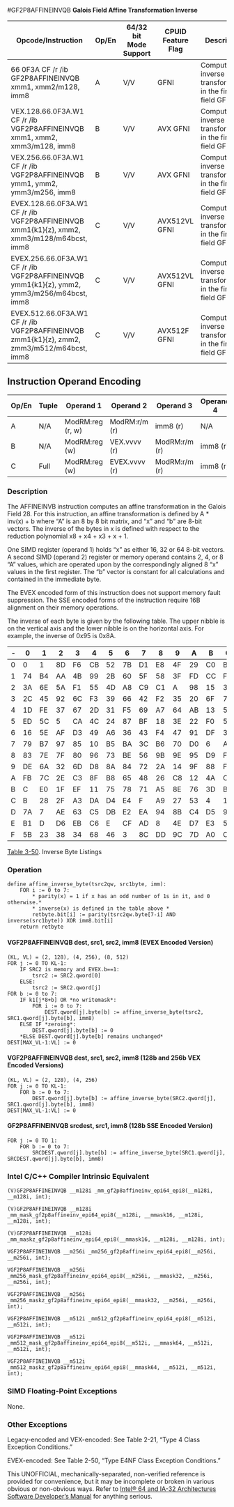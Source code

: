 #GF2P8AFFINEINVQB
**Galois Field Affine Transformation Inverse**

| Opcode/Instruction                                                                         | Op/En | 64/32 bit Mode Support | CPUID Feature Flag | Description                                                         |
| ------------------------------------------------------------------------------------------ | ----- | ---------------------- | ------------------ | ------------------------------------------------------------------- |
| 66 0F3A CF /r /ib GF2P8AFFINEINVQB xmm1, xmm2/m128, imm8                                   | A     | V/V                    | GFNI               | Computes inverse affine transformation in the finite field GF(2^8). |
| VEX.128.66.0F3A.W1 CF /r /ib VGF2P8AFFINEINVQB xmm1, xmm2, xmm3/m128, imm8                 | B     | V/V                    | AVX GFNI           | Computes inverse affine transformation in the finite field GF(2^8). |
| VEX.256.66.0F3A.W1 CF /r /ib VGF2P8AFFINEINVQB ymm1, ymm2, ymm3/m256, imm8                 | B     | V/V                    | AVX GFNI           | Computes inverse affine transformation in the finite field GF(2^8). |
| EVEX.128.66.0F3A.W1 CF /r /ib VGF2P8AFFINEINVQB xmm1{k1}{z}, xmm2, xmm3/m128/m64bcst, imm8 | C     | V/V                    | AVX512VL GFNI      | Computes inverse affine transformation in the finite field GF(2^8). |
| EVEX.256.66.0F3A.W1 CF /r /ib VGF2P8AFFINEINVQB ymm1{k1}{z}, ymm2, ymm3/m256/m64bcst, imm8 | C     | V/V                    | AVX512VL GFNI      | Computes inverse affine transformation in the finite field GF(2^8). |
| EVEX.512.66.0F3A.W1 CF /r /ib VGF2P8AFFINEINVQB zmm1{k1}{z}, zmm2, zmm3/m512/m64bcst, imm8 | C     | V/V                    | AVX512F GFNI       | Computes inverse affine transformation in the finite field GF(2^8). |

## Instruction Operand Encoding

| Op/En | Tuple | Operand 1        | Operand 2     | Operand 3     | Operand 4 |
| ----- | ----- | ---------------- | ------------- | ------------- | --------- |
| A     | N/A   | ModRM:reg (r, w) | ModRM:r/m (r) | imm8 (r)      | N/A       |
| B     | N/A   | ModRM:reg (w)    | VEX.vvvv (r)  | ModRM:r/m (r) | imm8 (r)  |
| C     | Full  | ModRM:reg (w)    | EVEX.vvvv (r) | ModRM:r/m (r) | imm8 (r)  |

### Description

The AFFINEINVB instruction computes an affine transformation in the Galois Field 28. For this instruction, an affine transformation is defined by A \* inv(x) + b where “A” is an 8 by 8 bit matrix, and “x” and “b” are 8-bit vectors. The inverse of the bytes in x is defined with respect to the reduction polynomial x8 + x4 + x3 + x + 1.

One SIMD register (operand 1) holds “x” as either 16, 32 or 64 8-bit vectors. A second SIMD (operand 2) register or memory operand contains 2, 4, or 8 “A” values, which are operated upon by the correspondingly aligned 8 “x” values in the first register. The “b” vector is constant for all calculations and contained in the immediate byte.

The EVEX encoded form of this instruction does not support memory fault suppression. The SSE encoded forms of the instruction require 16B alignment on their memory operations.

The inverse of each byte is given by the following table. The upper nibble is on the vertical axis and the lower nibble is on the horizontal axis. For example, the inverse of 0x95 is 0x8A.

| -   | 0   | 1   | 2   | 3   | 4   | 5   | 6   | 7   | 8   | 9   | A   | B   | C   | D   | E   | F   |
| --- | --- | --- | --- | --- | --- | --- | --- | --- | --- | --- | --- | --- | --- | --- | --- | --- |
| 0   | 0   | 1   | 8D  | F6  | CB  | 52  | 7B  | D1  | E8  | 4F  | 29  | C0  | B0  | E1  | E5  | C7  |
| 1   | 74  | B4  | AA  | 4B  | 99  | 2B  | 60  | 5F  | 58  | 3F  | FD  | CC  | FF  | 40  | EE  | B2  |
| 2   | 3A  | 6E  | 5A  | F1  | 55  | 4D  | A8  | C9  | C1  | A   | 98  | 15  | 30  | 44  | A2  | C2  |
| 3   | 2C  | 45  | 92  | 6C  | F3  | 39  | 66  | 42  | F2  | 35  | 20  | 6F  | 77  | BB  | 59  | 19  |
| 4   | 1D  | FE  | 37  | 67  | 2D  | 31  | F5  | 69  | A7  | 64  | AB  | 13  | 54  | 25  | E9  | 9   |
| 5   | ED  | 5C  | 5   | CA  | 4C  | 24  | 87  | BF  | 18  | 3E  | 22  | F0  | 51  | EC  | 61  | 17  |
| 6   | 16  | 5E  | AF  | D3  | 49  | A6  | 36  | 43  | F4  | 47  | 91  | DF  | 33  | 93  | 21  | 3B  |
| 7   | 79  | B7  | 97  | 85  | 10  | B5  | BA  | 3C  | B6  | 70  | D0  | 6   | A1  | FA  | 81  | 82  |
| 8   | 83  | 7E  | 7F  | 80  | 96  | 73  | BE  | 56  | 9B  | 9E  | 95  | D9  | F7  | 2   | B9  | A4  |
| 9   | DE  | 6A  | 32  | 6D  | D8  | 8A  | 84  | 72  | 2A  | 14  | 9F  | 88  | F9  | DC  | 89  | 9A  |
| A   | FB  | 7C  | 2E  | C3  | 8F  | B8  | 65  | 48  | 26  | C8  | 12  | 4A  | CE  | E7  | D2  | 62  |
| B   | C   | E0  | 1F  | EF  | 11  | 75  | 78  | 71  | A5  | 8E  | 76  | 3D  | BD  | BC  | 86  | 57  |
| C   | B   | 28  | 2F  | A3  | DA  | D4  | E4  | F   | A9  | 27  | 53  | 4   | 1B  | FC  | AC  | E6  |
| D   | 7A  | 7   | AE  | 63  | C5  | DB  | E2  | EA  | 94  | 8B  | C4  | D5  | 9D  | F8  | 90  | 6B  |
| E   | B1  | D   | D6  | EB  | C6  | E   | CF  | AD  | 8   | 4E  | D7  | E3  | 5D  | 50  | 1E  | B3  |
| F   | 5B  | 23  | 38  | 34  | 68  | 46  | 3   | 8C  | DD  | 9C  | 7D  | A0  | CD  | 1A  | 41  | 1C  |

[Table 3-50](/x86/gf2p8affineinvqb#tbl-3-50). Inverse Byte Listings

### Operation

```
define affine_inverse_byte(tsrc2qw, src1byte, imm):
    FOR i := 0 to 7:
        * parity(x) = 1 if x has an odd number of 1s in it, and 0 otherwise.*
        * inverse(x) is defined in the table above *
        retbyte.bit[i] := parity(tsrc2qw.byte[7-i] AND inverse(src1byte)) XOR imm8.bit[i]
    return retbyte

```

#### VGF2P8AFFINEINVQB dest, src1, src2, imm8 (EVEX Encoded Version)

```
(KL, VL) = (2, 128), (4, 256), (8, 512)
FOR j := 0 TO KL-1:
    IF SRC2 is memory and EVEX.b==1:
        tsrc2 := SRC2.qword[0]
    ELSE:
        tsrc2 := SRC2.qword[j]
FOR b := 0 to 7:
    IF k1[j*8+b] OR *no writemask*:
        FOR i := 0 to 7:
            DEST.qword[j].byte[b] := affine_inverse_byte(tsrc2, SRC1.qword[j].byte[b], imm8)
    ELSE IF *zeroing*:
        DEST.qword[j].byte[b] := 0
    *ELSE DEST.qword[j].byte[b] remains unchanged*
DEST[MAX_VL-1:VL] := 0

```

#### VGF2P8AFFINEINVQB dest, src1, src2, imm8 (128b and 256b VEX Encoded Versions)

```
(KL, VL) = (2, 128), (4, 256)
FOR j := 0 TO KL-1:
    FOR b := 0 to 7:
        DEST.qword[j].byte[b] := affine_inverse_byte(SRC2.qword[j], SRC1.qword[j].byte[b], imm8)
DEST[MAX_VL-1:VL] := 0

```

#### GF2P8AFFINEINVQB srcdest, src1, imm8 (128b SSE Encoded Version)

```
FOR j := 0 TO 1:
    FOR b := 0 to 7:
        SRCDEST.qword[j].byte[b] := affine_inverse_byte(SRC1.qword[j], SRCDEST.qword[j].byte[b], imm8)

```

### Intel C/C++ Compiler Intrinsic Equivalent

```
(V)GF2P8AFFINEINVQB __m128i _mm_gf2p8affineinv_epi64_epi8(__m128i, __m128i, int);

```

```
(V)GF2P8AFFINEINVQB __m128i _mm_mask_gf2p8affineinv_epi64_epi8(__m128i, __mmask16, __m128i, __m128i, int);

```

```
(V)GF2P8AFFINEINVQB __m128i _mm_maskz_gf2p8affineinv_epi64_epi8(__mmask16, __m128i, __m128i, int);

```

```
VGF2P8AFFINEINVQB __m256i _mm256_gf2p8affineinv_epi64_epi8(__m256i, __m256i, int);

```

```
VGF2P8AFFINEINVQB __m256i _mm256_mask_gf2p8affineinv_epi64_epi8(__m256i, __mmask32, __m256i, __m256i, int);

```

```
VGF2P8AFFINEINVQB __m256i _mm256_maskz_gf2p8affineinv_epi64_epi8(__mmask32, __m256i, __m256i, int);

```

```
VGF2P8AFFINEINVQB __m512i _mm512_gf2p8affineinv_epi64_epi8(__m512i, __m512i, int);

```

```
VGF2P8AFFINEINVQB __m512i _mm512_mask_gf2p8affineinv_epi64_epi8(__m512i, __mmask64, __m512i, __m512i, int);

```

```
VGF2P8AFFINEINVQB __m512i _mm512_maskz_gf2p8affineinv_epi64_epi8(__mmask64, __m512i, __m512i, int);

```

### SIMD Floating-Point Exceptions

None.

### Other Exceptions

Legacy-encoded and VEX-encoded: See Table 2-21, “Type 4 Class Exception Conditions.”

EVEX-encoded: See Table 2-50, “Type E4NF Class Exception Conditions.”

This UNOFFICIAL, mechanically-separated, non-verified reference is provided for convenience, but it may be
incomplete or broken in various obvious or non-obvious
ways. Refer to [Intel® 64 and IA-32 Architectures Software Developer’s Manual](https://software.intel.com/en-us/download/intel-64-and-ia-32-architectures-sdm-combined-volumes-1-2a-2b-2c-2d-3a-3b-3c-3d-and-4) for anything serious.
